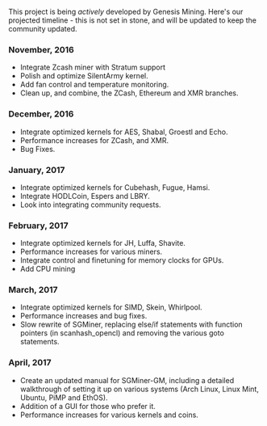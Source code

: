 This project is being *actively* developed by Genesis Mining. Here's our projected timeline - this is not set in stone, and will be updated to keep the community updated.

### November, 2016

+ Integrate Zcash miner with Stratum support
+ Polish and optimize SilentArmy kernel.
+ Add fan control and temperature monitoring.
+ Clean up, and combine, the ZCash, Ethereum and XMR branches.

### December, 2016

+ Integrate optimized kernels for AES, Shabal, Groestl and Echo.
+ Performance increases for ZCash, and XMR.
+ Bug Fixes.

### January, 2017

+ Integrate optimized kernels for Cubehash, Fugue, Hamsi.
+ Integrate HODLCoin, Espers and LBRY.
+ Look into integrating community requests.

### February, 2017

+ Integrate optimized kernels for JH, Luffa, Shavite.
+ Performance increases for various miners.
+ Integrate control and finetuning for memory clocks for GPUs.
+ Add CPU mining

### March, 2017

+ Integrate optimized kernels for SIMD, Skein, Whirlpool.
+ Performance increases and bug fixes.
+ Slow rewrite of SGMiner, replacing else/if statements with function pointers (in scanhash_opencl) and removing the various goto statements.

### April, 2017

+ Create an updated manual for SGMiner-GM, including a detailed walkthrough of setting it up on various systems (Arch Linux, Linux Mint, Ubuntu, PiMP and EthOS).
+ Addition of a GUI for those who prefer it.
+ Performance increases for various kernels and coins.
